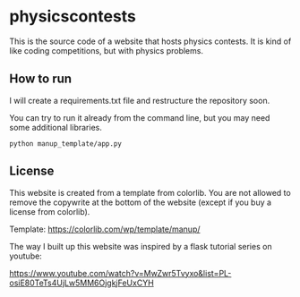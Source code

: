 # physicscontests

This is the source code of a website that hosts physics contests. It is kind of like coding competitions, but with physics problems.

## How to run

I will create a requirements.txt file and restructure the repository soon.

You can try to run it already from the command line, but you may need some additional libraries.

```
python manup_template/app.py
```

## License

This website is created from a template from colorlib. You are not allowed to remove the copywrite at the bottom of the website (except if you buy a license from colorlib).

Template: https://colorlib.com/wp/template/manup/

The way I built up this website was inspired by a flask tutorial series on youtube:

https://www.youtube.com/watch?v=MwZwr5Tvyxo&list=PL-osiE80TeTs4UjLw5MM6OjgkjFeUxCYH


